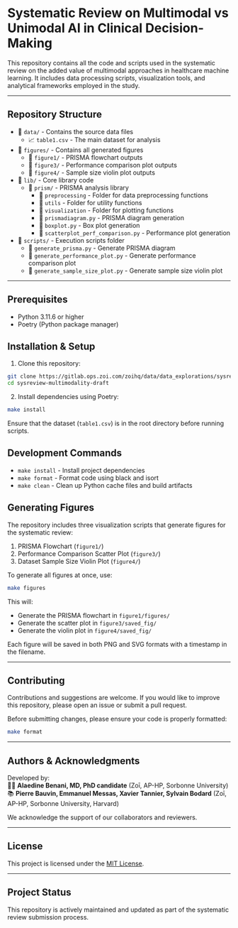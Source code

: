 # Systematic Review on Multimodal vs Unimodal AI in Clinical Decision-Making

This repository contains all the code and scripts used in the systematic review on the added value of multimodal approaches in healthcare machine learning. It includes data processing scripts, visualization tools, and analytical frameworks employed in the study.

---

## **Repository Structure**

- 📂 `data/` - Contains the source data files
  - 📈 `table1.csv` - The main dataset for analysis
- 📂 `figures/` - Contains all generated figures
  - 📂 `figure1/` - PRISMA flowchart outputs
  - 📂 `figure3/` - Performance comparison plot outputs
  - 📂 `figure4/` - Sample size violin plot outputs
- 📂 `lib/` - Core library code
  - 📂 `prism/` - PRISMA analysis library
    - 📂 `preprocessing` - Folder for data preprocessing functions
    - 📂 `utils` - Folder for utility functions
    - 📂 `visualization` - Folder for plotting functions
    - 📜 `prismadiagram.py` - PRISMA diagram generation
    - 📜 `boxplot.py` - Box plot generation
    - 📜 `scatterplot_perf_comparison.py` - Performance plot generation
- 📂 `scripts/` - Execution scripts folder
  - 📜 `generate_prisma.py` - Generate PRISMA diagram
  - 📜 `generate_performance_plot.py` - Generate performance comparison plot
  - 📜 `generate_sample_size_plot.py` - Generate sample size violin plot

---

## **Prerequisites**

- Python 3.11.6 or higher
- Poetry (Python package manager)

## **Installation & Setup**

1. Clone this repository:
```bash
git clone https://gitlab.ops.zoi.com/zoihq/data/data_explorations/sysreview-multimodality-draft.git
cd sysreview-multimodality-draft
```

2. Install dependencies using Poetry:
```bash
make install
```

Ensure that the dataset (`table1.csv`) is in the root directory before running scripts.

## **Development Commands**

- `make install` - Install project dependencies
- `make format` - Format code using black and isort
- `make clean` - Clean up Python cache files and build artifacts

## **Generating Figures**

The repository includes three visualization scripts that generate figures for the systematic review:

1. PRISMA Flowchart (`figure1/`)
2. Performance Comparison Scatter Plot (`figure3/`)
3. Dataset Sample Size Violin Plot (`figure4/`)

To generate all figures at once, use:
```bash
make figures
```

This will:
- Generate the PRISMA flowchart in `figure1/figures/`
- Generate the scatter plot in `figure3/saved_fig/`
- Generate the violin plot in `figure4/saved_fig/`

Each figure will be saved in both PNG and SVG formats with a timestamp in the filename.

---

## **Contributing**

Contributions and suggestions are welcome. If you would like to improve this repository, please open an issue or submit a pull request.

Before submitting changes, please ensure your code is properly formatted:
```bash
make format
```

---

## **Authors & Acknowledgments**

Developed by:  
👨‍⚕️ **Alaedine Benani, MD, PhD candidate** (Zoī, AP-HP, Sorbonne University)  
📚 **Pierre Bauvin, Emmanuel Messas, Xavier Tannier, Sylvain Bodard** (Zoī, AP-HP, Sorbonne University, Harvard)  

We acknowledge the support of our collaborators and reviewers.

---

## **License**
This project is licensed under the [MIT License](LICENSE).

---

## **Project Status**
This repository is actively maintained and updated as part of the systematic review submission process.